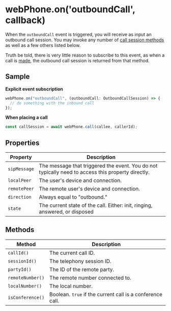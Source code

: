 # webPhone.on('outboundCall', callback)

When the `outboundCall` event is triggered, you will receive as input an
outbound call session. You may invoke any number of
[call session methods](../reference/index.md#call-session-methods) as well as a
few others listed below.

Truth be told, there is very little reason to subscribe to this event, as when a
call is [made](../reference/call.md), the outbound call session is returned from
that method.

## Sample

**Explicit event subscription**

```ts
webPhone.on("outboundCall", (outboundCall: OutboundCallSession) => {
  // do something with the inbound call
});
```

**When placing a call**

```ts
const callSession = await webPhone.call(callee, callerId);
```

## Properties

| Property     | Description                                                                                       |
| ------------ | ------------------------------------------------------------------------------------------------- |
| `sipMessage` | The message that triggered the event. You do not typically need to access this property directly. |
| `localPeer`  | The user's device and connection.                                                                 |
| `remotePeer` | The remote user's device and connection.                                                          |
| `direction`  | Always equal to "outbound."                                                                       |
| `state`      | The current state of the call. Either: init, ringing, answered, or disposed                       |

## Methods

| Method           | Description                                               |
| ---------------- | --------------------------------------------------------- |
| `callId()`       | The current call ID.                                      |
| `sessionId()`    | The telephony session ID.                                 |
| `partyId()`      | The ID of the remote party.                               |
| `remoteNumber()` | The remote number connected to.                           |
| `localNumber()`  | The local number.                                         |
| `isConference()` | Boolean. `true` if the current call is a conference call. |
